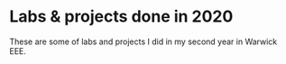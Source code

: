 # Labs & projects done in 2020


These are some of labs and projects I did in my second year in Warwick EEE.
